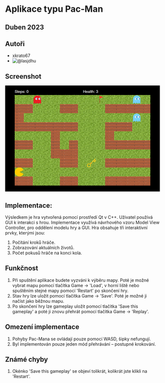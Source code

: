 # Aplikace typu Pac-Man

## Duben 2023

## Autoři
- xkrato67
- ![@lasjdhu](https://github.com/lasjdhu)

## Screenshot

![Screenshot](assets/game.png)

## Implementace:

Výsledkem je hra vytvořená pomocí prostředí Qt v C++.
Uživatel používá GUI k interakci s hrou.
Implementace využívá návrhového vzoru Model View Controller, pro oddělení modelu hry a GUI.
Hra obsahuje tři interaktivní prvky, kterými jsou:
1) Počítání kroků hráče.
2) Zobrazování aktuálních životů.
3) Počet pokusů hráče na konci kola.

## Funkčnost

1) Při spuštění aplikace budete vyzváni k výběru mapy. Poté je možné vybrat mapu pomocí tlačítka Game -> 'Load', v horní liště
nebo spuštěním stejné mapy pomocí 'Restart' po skončení hry.
2) Stav hry lze uložit pomocí tlačítka Game -> 'Save'. Poté je možné ji načíst jako běžnou mapu.
3) Po skončení hry lze gameplay uložit pomocí tlačítka 'Save this gameplay' a poté ji znovu přehrát pomocí tlačítka Game -> 'Replay'.

## Omezení implementace

1) Pohyby Pac-Mana se ovládají pouze pomocí WASD, šipky nefungují.
2) Byl implementován pouze jeden mód přehrávání – postupné krokování.

## Známé chyby
1) Okénko 'Save this gameplay' se objeví tolikrát, kolikrát jste klikli na 'Restart'.
